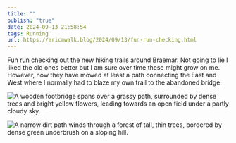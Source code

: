 ```yaml
---
title: ""
publish: "true"
date: 2024-09-13 21:58:54
tags: Running
url: https://ericmwalk.blog/2024/09/13/fun-run-checking.html
---
```


Fun [run](https://strava.com/activities/12403683527) checking out the new hiking trails around Braemar. Not going to lie I liked the old ones better but I am sure over time these might grow on me. However, now they have mowed at least a path connecting the East and West where I normally had to blaze my own trail to the abandoned bridge.

![A wooden footbridge spans over a grassy path, surrounded by dense trees and bright yellow flowers, leading towards an open field under a partly cloudy sky.](https://ericmwalk.blog/uploads/2024/img-1921.jpeg)

![A narrow dirt path winds through a forest of tall, thin trees, bordered by dense green underbrush on a sloping hill.](https://ericmwalk.blog/uploads/2024/img-1919.jpeg)
